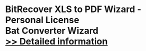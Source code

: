 # BitRecover XLS to PDF Wizard - Personal License<br />Bat Converter Wizard<br />[>> Detailed information](https://secure.shareit.com/shareit/product.html?productid=300953417&affiliateid=200057808)